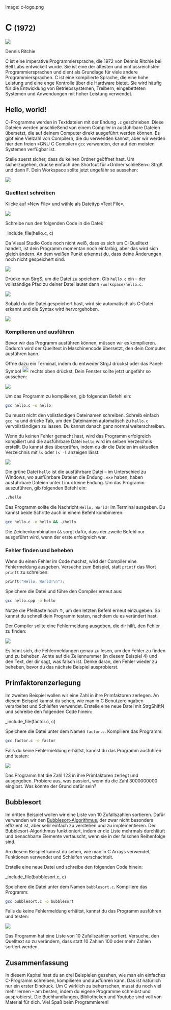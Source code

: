 <div class='meta'>
image: c-logo.png
</div>

# C <span style='font-size: 80%;'>(1972)</span>

<div class='floatright' style='width: 12em;'>
    <img src='ritchie.webp'>
    <p>Dennis Ritchie</p>
</div>

<p class='abstract'>
C ist eine imperative Programmiersprache, die 1972 von Dennis Ritchie bei Bell Labs entwickelt wurde. Sie ist eine der ältesten und einflussreichsten Programmiersprachen und dient als Grundlage für viele andere Programmiersprachen. C ist eine kompilierte Sprache, die eine hohe Leistung und eine enge Kontrolle über die Hardware bietet. Sie wird häufig für die Entwicklung von Betriebssystemen, Treibern, eingebetteten Systemen und Anwendungen mit hoher Leistung verwendet.
</p>

<!-- ## Eigenschaften

- **Imperative Programmiersprache**: C ist eine imperative Programmiersprache, die auf der sequentiellen Ausführung von Anweisungen basiert.
- **Kompilierte Sprache**: C ist eine kompilierte Sprache, was bedeutet, dass der Code in Maschinencode übersetzt wird, bevor er ausgeführt wird.
- **Hohe Leistung**: C ist eine der schnellsten Programmiersprachen und wird häufig für rechenintensive Anwendungen eingesetzt.
- **Hardware-Nähe**: C bietet eine enge Kontrolle über die Hardware und ermöglicht es, direkt mit Speicheradressen und Registern zu arbeiten.
- **Portabilität**: C-Code ist in der Regel portabel und kann auf verschiedenen Plattformen und Betriebssystemen ausgeführt werden.
- **Modularität**: C unterstützt die modulare Programmierung, was es ermöglicht, den Code in separate Module oder Dateien aufzuteilen.
- **Standardbibliothek**: C verfügt über eine umfangreiche Standardbibliothek, die eine Vielzahl von Funktionen und Datentypen bereitstellt. -->

## Hello, world!

C-Programme werden in Textdateien mit der Endung `.c` geschrieben. Diese Dateien werden anschließend von einem Compiler in ausführbare Dateien übersetzt, die auf deinem Computer direkt ausgeführt werden können. Es gibt eine Vielzahl von Compilern, die du verwenden kannst, aber wir werden hier den freien »GNU C Compiler« `gcc` verwenden, der auf den meisten Systemen verfügbar ist.

Stelle zuerst sicher, dass du keinen Ordner geöffnet hast. Um sicherzugehen, drücke einfach den Shortcut für »Ordner schließen«: <span class='key'>Strg</span><span class='key'>K</span> und dann <span class='key'>F</span>. Dein Workspace sollte jetzt ungefähr so aussehen:

<img class='full' src='fresh-start.webp'>

### Quelltext schreiben

Klicke auf »New File« und wähle als Dateityp »Text File«.

<img class='full' src='choose-filename.webp'>

Schreibe nun den folgenden Code in die Datei:

_include_file(hello.c, c)

Da Visual Studio Code noch nicht weiß, dass es sich um C-Quelltext handelt, ist dein Programm momentan noch einfarbig, aber das wird sich gleich ändern. An dem weißen Punkt erkennst du, dass deine Änderungen noch nicht gespeichert sind.

<img class='full' src='no-syntax-highlighting.webp'>

Drücke nun <span class='key'>Strg</span><span class='key'>S</span>, um die Datei zu speichern. Gib `hello.c` ein – der vollständige Pfad zu deiner Datei lautet dann `/workspace/hello.c`.

<img class='full' src='enter-filename.webp'>

Sobald du die Datei gespeichert hast, wird sie automatisch als C-Datei erkannt und die Syntax wird hervorgehoben.

<img class='full' src='syntax-highlighting.webp'>

### Kompilieren und ausführen

Bevor wir das Programm ausführen können, müssen wir es kompilieren. Dadurch wird der Quelltext in Maschinencode übersetzt, den dein Computer ausführen kann.

Öffne dazu ein Terminal, indem du entweder <span class='key'>Strg</span><span class='key'>J</span> drückst oder das Panel-Symbol <img src='../basics/panel.webp' style='border-radius: 4px; height: 1.5em;'> rechts oben drückst. Dein Fenster sollte jetzt ungefähr so aussehen:

<img class='full' src='lets-compile.webp'>

Um das Programm zu kompilieren, gib folgenden Befehl ein:

```bash
gcc hello.c -o hello
```

<div class='hint'>
Du musst nicht den vollständigen Dateinamen schreiben. Schreib einfach <code>gcc he</code> und drücke <span class='key'>Tab</span>, um den Dateinamen automatisch zu <code>hello.c</code> vervollständigen zu lassen. Du kannst danach ganz normal weiterschreiben.
</div>

Wenn du keinen Fehler gemacht hast, wird das Programm erfolgreich kompiliert und die ausführbare Datei `hello` wird im selben Verzeichnis erstellt. Du kannst dies überprüfen, indem du dir die Dateien im aktuellen Verzeichnis mit `ls` oder `ls -l` anzeigen lässt:

<img class='full' src='ls.webp'>

Die grüne Datei `hello` ist die ausführbare Datei – im Unterschied zu Windows, wo ausführbare Dateien die Endung `.exe` haben, haben ausführbare Dateien unter Linux keine Endung. Um das Programm auszuführen, gib folgenden Befehl ein:

```bash
./hello
```

Das Programm sollte die Nachricht `Hello, World!` im Terminal ausgeben. Du kannst beide Schritte auch in einem Befehl kombinieren:

```bash
gcc hello.c -o hello && ./hello
```

<div class='hint'>
Die Zeichenkombination <code>&amp;&amp;</code> sorgt dafür, dass der zweite Befehl nur ausgeführt wird, wenn der erste erfolgreich war.
</div>

### Fehler finden und beheben

Wenn du einen Fehler im Code machst, wird der Compiler eine Fehlermeldung ausgeben. Versuche zum Beispiel, statt `printf` das Wort `prinft` zu schreiben:

```c
prinft("Hello, World!\n");
```

Speichere die Datei und führe den Compiler erneut aus:

```bash
gcc hello.cpp -o hello
```

<div class='hint'>
Nutze die Pfeiltaste hoch <span class='key'>↑</span>, um den letzten Befehl erneut einzugeben. So kannst du schnell dein Programm testen, nachdem du es verändert hast.
</div>

Der Compiler sollte eine Fehlermeldung ausgeben, die dir hilft, den Fehler zu finden:

<img class='full' src='error.webp'>

Es lohnt sich, die Fehlermeldungen genau zu lesen, um den Fehler zu finden und zu beheben. Achte auf die Zeilennummer (in diesem Beispiel 4) und den Text, der dir sagt, was falsch ist. Denke daran, den Fehler wieder zu beheben, bevor du das nächste Beispiel ausprobierst.

## Primfaktorenzerlegung

Im zweiten Beispiel wollen wir eine Zahl in ihre Primfaktoren zerlegen. An diesem Beispiel kannst du sehen, wie man in C Benutzereingaben verarbeitet und Schleifen verwendet.
Erstelle eine neue Datei mit <span class='key'>Strg</span><span class='key'>Shift</span><span class='key'>N</span> und schreibe den folgenden Code hinein:

_include_file(factor.c, c)

Speichere die Datei unter dem Namen `factor.c`. Kompiliere das Programm:

```bash
gcc factor.c -o factor
```

Falls du keine Fehlermeldung erhältst, kannst du das Programm ausführen und testen:

<img class='full' src='try-factor.webp'>

Das Programm hat die Zahl 123 in ihre Primfaktoren zerlegt und ausgegeben. Probiere aus, was passiert, wenn du die Zahl 3000000000 eingibst. Was könnte der Grund dafür sein?

## Bubblesort

Im dritten Beispiel wollen wir eine Liste von 10 Zufallszahlen sortieren. Dafür verwenden wir den [Bubblesort-Algorithmus](https://de.wikipedia.org/wiki/Bubblesort), der zwar nicht besonders effizient ist, aber sehr einfach zu verstehen und zu implementieren. Der Bubblesort-Algorithmus funktioniert, indem er die Liste mehrmals durchläuft und benachbarte Elemente vertauscht, wenn sie in der falschen Reihenfolge sind.

An diesem Beispiel kannst du sehen, wie man in C Arrays verwendet, Funktionen verwendet und Schleifen verschachtelt.

Erstelle eine neue Datei und schreibe den folgenden Code hinein:

_include_file(bubblesort.c, c)

Speichere die Datei unter dem Namen `bubblesort.c`. Kompiliere das Programm:

```bash
gcc bubblesort.c -o bubblesort
```
Falls du keine Fehlermeldung erhältst, kannst du das Programm ausführen und testen:

<img class='full' src='bubblesort.webp'>

Das Programm hat eine Liste von 10 Zufallszahlen sortiert. Versuche, den Quelltext so zu verändern, dass statt 10 Zahlen 100 oder mehr Zahlen sortiert werden.

## Zusammenfassung

In diesem Kapitel hast du an drei Beispielen gesehen, wie man ein einfaches C-Programm schreiben, kompilieren und ausführen kann. Das ist natürlich nur ein erster Eindruck. Um C wirklich zu beherrschen, musst du noch viel mehr lernen – am besten, indem du eigene Programme schreibst und ausprobierst. Die Buchhandlungen, Bibliotheken und Youtube sind voll von Material für dich. Viel Spaß beim Programmieren!

